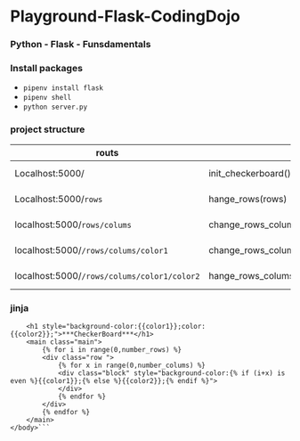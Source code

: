 # Playground-Flask-CodingDojo
### Python - Flask - Funsdamentals
### Install packages 
* ```pipenv install flask```
* ```pipenv shell```
* ```python server.py```
### project structure
| routs | Funtions | return |
|---|---|---|
| Localhost:5000/ | init_checkerboard() | render_template("index.html",number_rows=8, number_colums=8,color1="black",color2="red") |
| Localhost:5000/```rows``` | hange_rows(rows) | render_template("index.html",number_rows=rows, number_colums=8,color1="black",color2="red") |
| localhost:5000/```rows/colums``` | change_rows_colums(rows,colums) | render_template("index.html",number_rows=rows, number_colums=colums,color1="black",color2="red") |
| localhost:5000/```/rows/colums/color1``` | change_rows_colums_color(rows,colums,color1) | render_template("index.html",number_rows=rows, number_colums=colums,color1=color1,color2="red") |
| localhost:5000/```/rows/colums/color1/color2``` | hange_rows_colums_colors(rows,colums,color1,color2) | render_template("index.html",number_rows=rows, number_colums=colums,color1=color1,color2=color2) |
### jinja
```<body>
    <h1 style="background-color:{{color1}};color:{{color2}};">***CheckerBoard***</h1>
    <main class="main">
        {% for i in range(0,number_rows) %}
        <div class="row ">
            {% for x in range(0,number_colums) %}
            <div class="block" style="background-color:{% if (i+x) is even %}{{color1}};{% else %}{{color2}};{% endif %}">
            </div>
            {% endfor %}
        </div>
        {% endfor %}    
    </main>
</body>```
